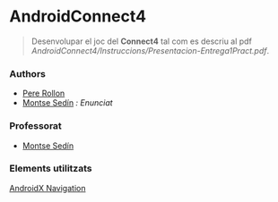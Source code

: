 # AndroidConnect4  

> Desenvolupar el joc del  **Connect4** tal com es descriu al pdf 
> _AndroidConnect4/Instruccions/Presentacion-Entrega1Pract.pdf_.

### Authors ###  
 - [Pere Rollon ](https://github.com/sys-walker)  
 - [Montse Sedín](https://github.com/msendin)    _: Enunciat_
  
### Professorat ###  
 - [Montse Sedín](https://github.com/msendin)    
  
  
### Elements utilitzats ###  
  [AndroidX Navigation](https://developer.android.com/jetpack/androidx/releases/navigation) 
